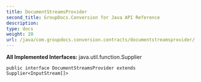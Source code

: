 ```yaml
---
title: DocumentStreamsProvider
second_title: GroupDocs.Conversion for Java API Reference
description: 
type: docs
weight: 20
url: /java/com.groupdocs.conversion.contracts/documentstreamsprovider/
---
```

**All Implemented Interfaces:**
java.util.function.Supplier
```
public interface DocumentStreamsProvider extends Supplier<InputStream[]>
```
